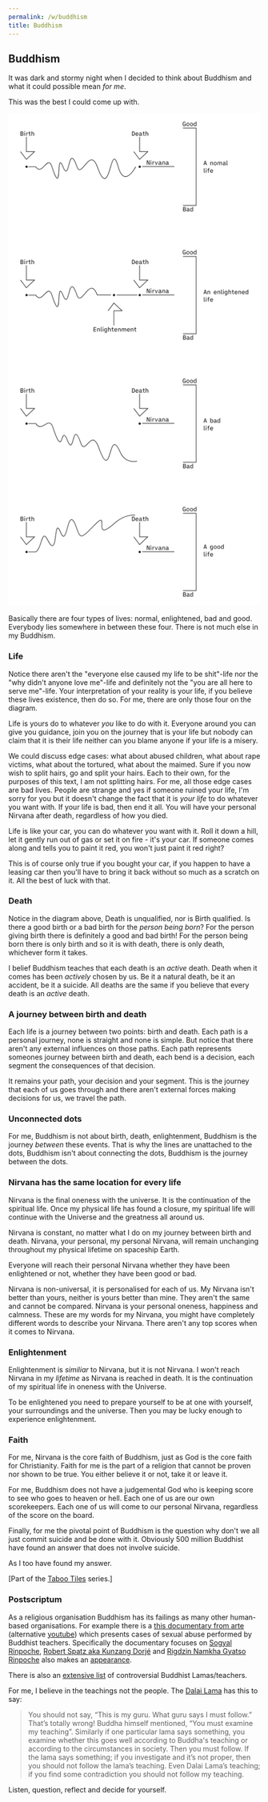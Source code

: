 ```yaml
---
permalink: /w/buddhism
title: Buddhism
---
```


## Buddhism

It was dark and stormy night when I decided to think about Buddhism and what it could possible mean *for me*.

This was the best I could come up with.

<img src='/f/i/Buddhism-infographic.png'>

Basically there are four types of lives: normal, enlightened, bad and good. Everybody lies somewhere in between these four. There is not much else in my Buddhism.

### Life

Notice there aren't the "everyone else caused my life to be shit"-life nor the "why didn't anyone love me"-life and definitely not the "you are all here to serve me"-life. Your interpretation of your reality is your life, if you believe these lives existence, then do so. For me, there are only those four on the diagram.

Life is yours do to whatever *you* like to do with it. Everyone around you can give you guidance, join you on the journey that is your life but nobody can claim that it is their life neither can you blame anyone if your life is a misery.

We could discuss edge cases: what about abused children, what about rape victims, what about the tortured, what about the maimed. Sure if you now wish to split hairs, go and split your hairs. Each to their own, for the purposes of this text, I am not splitting hairs. For me, all those edge cases are bad lives. People are strange and yes if someone ruined your life, I'm sorry for you but it doesn't change the fact that it is *your life* to do whatever you want with. If your life is bad, then end it all. You will have your personal Nirvana after death, regardless of how you died.

Life is like your car, you can do whatever you want with it. Roll it down a hill, let it gently run out of gas or set it on fire - it's your car. If someone comes along and tells you to paint it red, you won't just paint it red right? 

This is of course only true if you bought your car, if you happen to have a leasing car then you'll have to bring it back without so much as a scratch on it. All the best of luck with that.

### Death

Notice in the diagram above, Death is unqualified, nor is Birth qualified. Is there a good birth or a bad birth for the *person being born*? For the person giving birth there is definitely a good and bad birth! For the person being born there is only birth and so it is with death, there is only death, whichever form it takes.

I belief Buddhism teaches that each death is an *active* death. Death when it comes has been *actively* chosen by us. Be it a natural death, be it an accident, be it a suicide. All deaths are the same if you believe that every death is an *active* death. 

### A journey between birth and death

Each life is a journey between two points: birth and death. Each path is a personal journey, none is straight and none is simple. But notice that there aren't any external influences on those paths. Each path represents someones journey between birth and death, each bend is a decision, each segment the consequences of that decision.

It remains your path, your decision and your segment. This is the journey that each of us goes through and there aren't external forces making decisions for us, we travel the path.

### Unconnected dots

For me, Buddhism is not about birth, death, enlightenment, Buddhism is the journey *between* these events. That is why the lines are unattached to the dots, Buddhism isn't about connecting the dots, Buddhism is the journey between the dots.

### Nirvana has the same location for every life

Nirvana is the final oneness with the universe. It is the continuation of the spiritual life. Once my physical life has found a closure, my spiritual life will continue with the Universe and the greatness all around us.

Nirvana is constant, no matter what I do on my journey between birth and death. Nirvana, your personal, my personal Nirvana, will remain unchanging throughout my physical lifetime on spaceship Earth.

Everyone will reach their personal Nirvana whether they have been enlightened or not, whether they have been good or bad.

Nirvana is non-universal, it is personalised for each of us. My Nirvana isn't better than yours, neither is yours better than mine. They aren't the same and cannot be compared. Nirvana is your personal oneness, happiness and calmness. These are my words for my Nirvana, you might have completely different words to describe your Nirvana. There aren't any top scores when it comes to Nirvana.

### Enlightenment

Enlightenment is *similiar* to Nirvana, but it is not Nirvana. I won't reach Nirvana in my *lifetime* as Nirvana is reached in death. It is the continuation of my spiritual life in oneness with the Universe.

To be enlightened you need to prepare yourself to be at one with yourself, your surroundings and the universe. Then you may be lucky enough to experience enlightenment.

### Faith

For me, Nirvana is the core faith of Buddhism, just as God is the core faith for Christianity. Faith for me is the part of a religion that cannot be proven nor shown to be true. You either believe it or not, take it or leave it.

For me, Buddhism does not have a judgemental God who is keeping score to see who goes to heaven or hell. Each one of us are our own scorekeepers. Each one of us will come to our personal Nirvana, regardless of the score on the board.

Finally, for me the pivotal point of Buddhism is the question why don't we all just commit suicide and be done with it. Obviously 500 million Buddhist have found an answer that does not involve suicide. 

As I too have found my answer.

\[Part of the [Taboo Tiles](https://upo.sh/tt) series.\]

### Postscriptum 

As a religious organisation Buddhism has its failings as many other human-based organisations. For example there is a [this documentary from arte](https://www.arte.tv/de/videos/095177-000-A/buddhismus-missbrauch-im-namen-der-erleuchtung/) (alternative [youtube](https://www.youtube.com/watch?v=ctPMsYNlFqk)) which presents cases of sexual abuse performed by Buddhist teachers. Specifically the documentary focuses on [Sogyal Rinpoche](https://www.youtube.com/watch?v=0wP4rsM7AZQ), [Robert Spatz aka Kunzang Dorjé](https://buddhism-controversy-blog.com/2017/03/11/robert-spatz-the-ogyen-kunsang-choling-cults-guru-gets-4-years-suspended-sentence/) and [Rigdzin Namkha Gyatso Rinpoche](https://boeddhistischdagblad.nl/nieuws/105184-105184/) also makes an [appearance](https://youtu.be/ctPMsYNlFqk?t=4907).

There is also an [extensive list](https://viewonbuddhism.org/controversy-controversial-teacher-group-center-questionable.html) of controversial Buddhist Lamas/teachers.

For me, I believe in the teachings not the people. The [Dalai Lama](https://www.youtube.com/watch?v=0wP4rsM7AZQ) has this to say:

> You should not say, “This is my guru. What guru says I must follow.” That’s totally wrong! Buddha himself mentioned, “You must examine my teaching”. Similarly if one particular lama says something, you examine whether this goes well according to Buddhaʻs teaching or according to the circumstances in society. Then you must follow. If the lama says something; if you investigate and it’s not proper, then you should not follow the lama’s teaching. Even Dalai Lama’s teaching; if you find some contradiction you should not follow my teaching.

Listen, question, reflect and decide for yourself.
